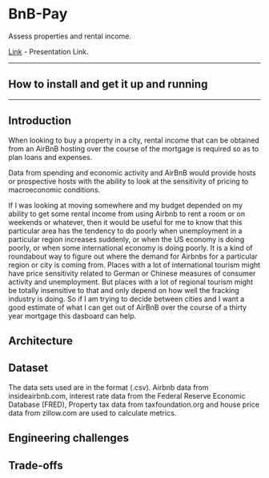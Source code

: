 # BnB-Pay

Assess properties and rental income.

[Link](https://docs.google.com/presentation/d/1FoeW2QHjdGRdYSzxRbkwldJ6KLmcAKCczS8sLvYMlvk/edit#slide=id.g982d9d15d1_0_125) - Presentation Link.

<hr/>

## How to install and get it up and running


<hr/>

## Introduction

When looking to buy a property in a city, rental income that can be obtained from an AirBnB hosting over the course of the mortgage is required so as to plan loans and expenses.

Data from spending and economic activity and AirBnB would provide hosts or prospective hosts with the ability to look at the sensitivity of pricing to macroeconomic conditions.

If I was looking at moving somewhere and my budget depended on my ability to get some rental income from using Airbnb to rent a room or on weekends or whatever, then it would be useful for me to know that this particular area has the tendency to do poorly when unemployment in a particular region increases suddenly, or when the US economy is doing poorly, or when some international economy is doing poorly. It is a kind of roundabout way to figure out where the demand for Airbnbs for a particular region or city is coming from. Places with a lot of international tourism might have price sensitivity related to German or Chinese measures of consumer activity and unemployment. But places with a lot of regional tourism might be totally insensitive to that and only depend on how well the fracking industry is doing. So if I am trying to decide between cities and I want a good estimate of what I can get out of AirBnB over the course of a thirty year mortgage this dasboard can help.

## Architecture

## Dataset

The data sets used are in the format (.csv). Airbnb data from insideairbnb.com, interest rate data from the Federal Reserve Economic Database (FRED), Property tax data from taxfoundation.org and house price data from zillow.com are used to calculate metrics. 

## Engineering challenges

## Trade-offs
